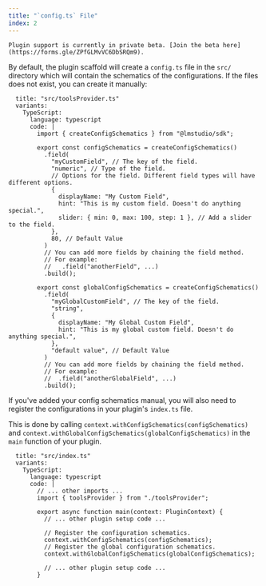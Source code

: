 ```yaml
---
title: "`config.ts` File"
index: 2
---
```


```lms_private_beta
Plugin support is currently in private beta. [Join the beta here](https://forms.gle/ZPfGLMvVC6DbSRQm9).
```

By default, the plugin scaffold will create a `config.ts` file in the `src/` directory which will contain the schematics of the configurations. If the files does not exist, you can create it manually:

```lms_code_snippet
  title: "src/toolsProvider.ts"
  variants:
    TypeScript:
      language: typescript
      code: |
        import { createConfigSchematics } from "@lmstudio/sdk";

        export const configSchematics = createConfigSchematics()
          .field(
            "myCustomField", // The key of the field.
            "numeric", // Type of the field.
            // Options for the field. Different field types will have different options.
            {
              displayName: "My Custom Field",
              hint: "This is my custom field. Doesn't do anything special.",
              slider: { min: 0, max: 100, step: 1 }, // Add a slider to the field.
            },
            80, // Default Value
          )
          // You can add more fields by chaining the field method.
          // For example:
          //   .field("anotherField", ...)
          .build();

        export const globalConfigSchematics = createConfigSchematics()
          .field(
            "myGlobalCustomField", // The key of the field.
            "string",
            {
              displayName: "My Global Custom Field",
              hint: "This is my global custom field. Doesn't do anything special.",
            },
            "default value", // Default Value
          )
          // You can add more fields by chaining the field method.
          // For example:
          //  .field("anotherGlobalField", ...)
          .build();
```

If you've added your config schematics manual, you will also need to register the configurations in your plugin's `index.ts` file.

This is done by calling `context.withConfigSchematics(configSchematics)` and `context.withGlobalConfigSchematics(globalConfigSchematics)` in the `main` function of your plugin.

```lms_code_snippet
  title: "src/index.ts"
  variants:
    TypeScript:
      language: typescript
      code: |
        // ... other imports ...
        import { toolsProvider } from "./toolsProvider";

        export async function main(context: PluginContext) {
          // ... other plugin setup code ...

          // Register the configuration schematics.
          context.withConfigSchematics(configSchematics);
          // Register the global configuration schematics.
          context.withGlobalConfigSchematics(globalConfigSchematics);

          // ... other plugin setup code ...
        }
```
